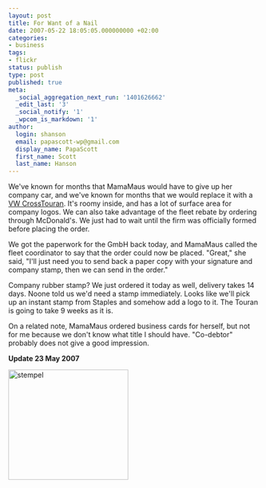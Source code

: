 ```yaml
---
layout: post
title: For Want of a Nail
date: 2007-05-22 18:05:05.000000000 +02:00
categories:
- business
tags:
- flickr
status: publish
type: post
published: true
meta:
  _social_aggregation_next_run: '1401626662'
  _edit_last: '3'
  _social_notify: '1'
  _wpcom_is_markdown: '1'
author:
  login: shanson
  email: papascott-wp@gmail.com
  display_name: PapaScott
  first_name: Scott
  last_name: Hanson
---
```

<p>We've known for months that MamaMaus would have to give up her company car, and we've known for months that we would replace it with a <a href="/archives/2007/03/18/crosstouran/">VW CrossTouran</a>. It's roomy inside, and has a lot of surface area for company logos. We can also take advantage of the fleet rebate by ordering through McDonald's. We just had to wait until the firm was officially formed before placing the order.</p>
<p>We got the paperwork for the GmbH back today, and MamaMaus called the fleet coordinator to say that the order could now be placed. "Great," she said, "I'll just need you to send back a paper copy with your signature and company stamp, then we can send in the order."</p>
<p>Company rubber stamp? We just ordered it today as well, delivery takes 14 days. Noone told us we'd need a stamp immediately. Looks like we'll pick up an instant stamp from Staples and somehow add a logo to it. The Touran is going to take 9 weeks as it is.</p>
<p>On a related note, MamaMaus ordered business cards for herself, but not for me because we don't know what title I should have. "Co-debtor" probably does not give a good impression.</p>
<p><strong>Update 23 May 2007</strong></p>
<p><a href="http://www.flickr.com/photos/papascott/510698329/" title="Photo Sharing"><img src="https://farm1.static.flickr.com/190/510698329_57fd2e4f8e_m.jpg" width="240" height="221" alt="stempel" /></a></p>
